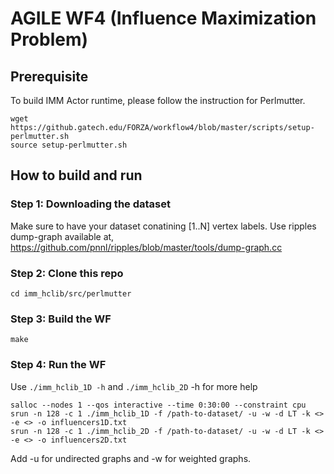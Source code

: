 # AGILE WF4 (Influence Maximization Problem)

## Prerequisite
To build IMM Actor runtime, please follow the instruction for Perlmutter.
```
wget https://github.gatech.edu/FORZA/workflow4/blob/master/scripts/setup-perlmutter.sh
source setup-perlmutter.sh
```

## How to build and run
### Step 1: Downloading the dataset
Make sure to have your dataset conatining [1..N] vertex labels. Use ripples dump-graph available at, https://github.com/pnnl/ripples/blob/master/tools/dump-graph.cc

### Step 2: Clone this repo
```
cd imm_hclib/src/perlmutter
```
### Step 3: Build the WF
```
make
```
### Step 4: Run the WF
Use ```./imm_hclib_1D -h``` and ```./imm_hclib_2D``` -h  for more help 

```
salloc --nodes 1 --qos interactive --time 0:30:00 --constraint cpu
srun -n 128 -c 1 ./imm_hclib_1D -f /path-to-dataset/ -u -w -d LT -k <> -e <> -o influencers1D.txt
srun -n 128 -c 1 ./imm_hclib_2D -f /path-to-dataset/ -u -w -d LT -k <> -e <> -o influencers2D.txt
```

Add -u for undirected graphs and -w for weighted graphs.
